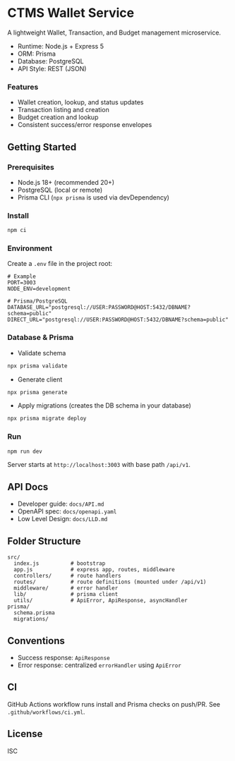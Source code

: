 # CTMS Wallet Service

A lightweight Wallet, Transaction, and Budget management microservice.

- Runtime: Node.js + Express 5
- ORM: Prisma
- Database: PostgreSQL
- API Style: REST (JSON)

### Features
- Wallet creation, lookup, and status updates
- Transaction listing and creation
- Budget creation and lookup
- Consistent success/error response envelopes

## Getting Started

### Prerequisites
- Node.js 18+ (recommended 20+)
- PostgreSQL (local or remote)
- Prisma CLI (`npx prisma` is used via devDependency)

### Install
```bash
npm ci
```

### Environment
Create a `.env` file in the project root:
```env
# Example
PORT=3003
NODE_ENV=development

# Prisma/PostgreSQL
DATABASE_URL="postgresql://USER:PASSWORD@HOST:5432/DBNAME?schema=public"
DIRECT_URL="postgresql://USER:PASSWORD@HOST:5432/DBNAME?schema=public"
```

### Database & Prisma
- Validate schema
```bash
npx prisma validate
```
- Generate client
```bash
npx prisma generate
```
- Apply migrations (creates the DB schema in your database)
```bash
npx prisma migrate deploy
```

### Run
```bash
npm run dev
```
Server starts at `http://localhost:3003` with base path `/api/v1`.

## API Docs
- Developer guide: `docs/API.md`
- OpenAPI spec: `docs/openapi.yaml`
- Low Level Design: `docs/LLD.md`

## Folder Structure
```
src/
  index.js          # bootstrap
  app.js            # express app, routes, middleware
  controllers/      # route handlers
  routes/           # route definitions (mounted under /api/v1)
  middleware/       # error handler
  lib/              # prisma client
  utils/            # ApiError, ApiResponse, asyncHandler
prisma/
  schema.prisma
  migrations/
```

## Conventions
- Success response: `ApiResponse`
- Error response: centralized `errorHandler` using `ApiError`

## CI
GitHub Actions workflow runs install and Prisma checks on push/PR. See `.github/workflows/ci.yml`.

## License
ISC 

